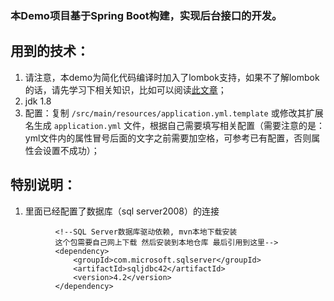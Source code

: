### 本Demo项目基于Spring Boot构建，实现后台接口的开发。
## 用到的技术：
1. 请注意，本demo为简化代码编译时加入了lombok支持，如果不了解lombok的话，请先学习下相关知识，比如可以阅读[此文章](https://mp.weixin.qq.com/s/cUc-bUcprycADfNepnSwZQ)；
1. jdk 1.8
1. 配置：复制 `/src/main/resources/application.yml.template` 或修改其扩展名生成 `application.yml` 文件，根据自己需要填写相关配置（需要注意的是：yml文件内的属性冒号后面的文字之前需要加空格，可参考已有配置，否则属性会设置不成功）；


## 特别说明：	
1. 里面已经配置了数据库（sql server2008）的连接
```      
          <!--SQL Server数据库驱动依赖, mvn本地下载安装 
          这个包需要自己网上下载 然后安装到本地仓库 最后引用到这里-->
          <dependency>
              <groupId>com.microsoft.sqlserver</groupId>
              <artifactId>sqljdbc42</artifactId>
              <version>4.2</version>
          </dependency>
```
